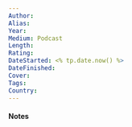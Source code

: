 ```yaml
---
Author: 
Alias: 
Year: 
Medium: Podcast
Length: 
Rating: 
DateStarted: <% tp.date.now() %>
DateFinished: 
Cover: 
Tags: 
Country: 
---
```

#### Notes